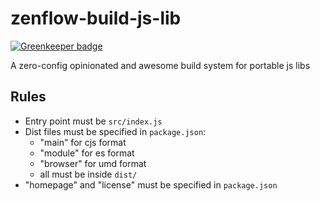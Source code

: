 # zenflow-build-js-lib

[![Greenkeeper badge](https://badges.greenkeeper.io/zenflow/zenflow-build-js-lib.svg)](https://greenkeeper.io/)

A zero-config opinionated and awesome build system for portable js libs

## Rules
   - Entry point must be `src/index.js`
   - Dist files must be specified in `package.json`:
     - "main" for cjs format
     - "module" for es format
     - "browser" for umd format
     - all must be inside `dist/`
   - "homepage" and "license" must be specified in `package.json`
